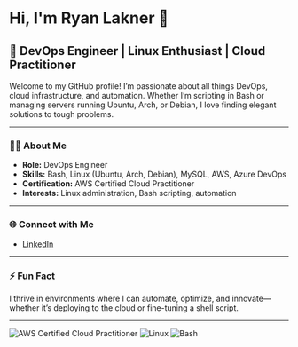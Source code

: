 # Hi, I'm Ryan Lakner 👋

## 🚀 DevOps Engineer | Linux Enthusiast | Cloud Practitioner

Welcome to my GitHub profile! I’m passionate about all things DevOps, cloud infrastructure, and automation. Whether I’m scripting in Bash or managing servers running Ubuntu, Arch, or Debian, I love finding elegant solutions to tough problems.

---

### 👨‍💻 **About Me**
- **Role:** DevOps Engineer
- **Skills:** Bash, Linux (Ubuntu, Arch, Debian), MySQL, AWS, Azure DevOps
- **Certification:** AWS Certified Cloud Practitioner
- **Interests:** Linux administration, Bash scripting, automation

---

### 🌐 **Connect with Me**
- [LinkedIn](https://linkedin.com/in/ryanlakner)

---

### ⚡ **Fun Fact**
I thrive in environments where I can automate, optimize, and innovate—whether it’s deploying to the cloud or fine-tuning a shell script.

---

<!-- Badges (optional: add more as you earn them!) -->
![AWS Certified Cloud Practitioner](https://img.shields.io/badge/AWS%20Cloud%20Practitioner-certified-yellow?logo=amazon-aws)
![Linux](https://img.shields.io/badge/Linux-Ubuntu%20%7C%20Arch%20%7C%20Debian-blue?logo=linux)
![Bash](https://img.shields.io/badge/Bash-scripting-green?logo=gnubash)
